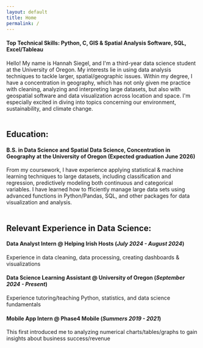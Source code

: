 ```yaml
---
layout: default
title: Home
permalink: /
---
```


#### Top Technical Skills: Python, C, GIS & Spatial Analysis Software, SQL, Excel/Tableau

Hello! My name is Hannah Siegel, and I'm a third-year data science student at the University of Oregon. My interests lie in using data analysis techniques to tackle larger, spatial/geographic issues. Within my degree, I have a concentration in geography, which has not only given me practice with cleaning, analyzing and interpreting large datasets, but also with geospatial software and data visualization across location and space.  I'm especially excited in diving into topics concerning our environment, sustainability, and climate change.<br><br>


## Education:
#### B.S. in Data Science and Spatial Data Science, Concentration in Geography at the University of Oregon (Expected graduation June 2026)<br>
From my coursework, I have experience applying statistical & machine learning techniques to large datasets, including classification and regression, predictively modeling both continuous and categorical variables. I have learned how to fficiently manage large data sets using advanced functions in Python/Pandas, SQL, and other packages for data visualization and analysis. <br><br>

## Relevant Experience in Data Science:
#### Data Analyst Intern @ Helping Irish Hosts (_July 2024 - August 2024_)<br>
Experience in data cleaning, data processing, creating dashboards & visualizations

#### Data Science Learning Assistant @ University of Oregon (_September 2024 - Present_)<br>
Experience tutoring/teaching Python, statistics, and data science fundamentals

#### Mobile App Intern @ Phase4 Mobile (_Summers 2019 - 2021_)<br>
This first introduced me to analyzing numerical charts/tables/graphs to gain insights about business success/revenue
